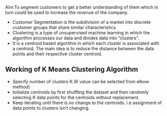 Aim:To segment customers to get a better understanding of them which in turn could be used to increase the revenue of the company.

* Customer Segmentation is the subdivision of a market into discrete customer groups that share similar characteristics.
* Clustering is a type of unsupervised machine learning in which the algorithm processes our data and divides data into “clusters”. 
* It is a centroid based algorithm in which each cluster is associated with a centroid. The main idea is to reduce the distance between the data points and     their respective cluster centroid.
## Working of K Means Clustering Algorithm
* Specify number of clusters K.(K value can be selected from elbow method)
* Initialize centroids by first shuffling the dataset and then randomly selecting K data points for the centroids without replacement.
* Keep iterating until there is no change to the centroids. i.e assignment of data points to clusters isn’t changing.




